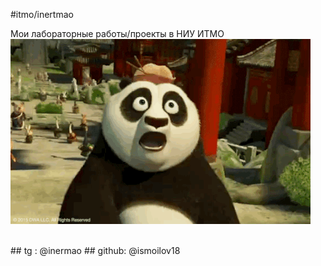 #itmo/inertmao

Мои лабораторные работы/проекты в НИУ ИТМО
<img alt="Я воин Дракона!" src="https://github.com/inertmao/itmo/blob/main/.docx/DKbd.gif">

</br>
## tg : @inermao
## github: @ismoilov18
